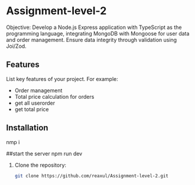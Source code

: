 # Assignment-level-2

Objective: Develop a Node.js Express application with TypeScript as the programming language, integrating MongoDB with Mongoose for user data and order management. Ensure data integrity through validation using Joi/Zod.

## Features

List key features of your project. For example:
- Order management
- Total price calculation for orders
- get all userorder
- get total price

## Installation
nmp i


##start the server
npm run dev

1. Clone the repository:

   ```bash
   git clone https://github.com/reaxul/Assignment-level-2.git
